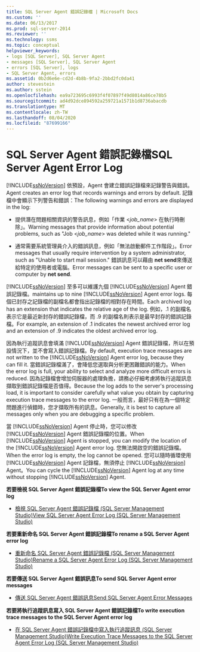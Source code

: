 ```yaml
---
title: SQL Server Agent 錯誤記錄檔 | Microsoft Docs
ms.custom: ''
ms.date: 06/13/2017
ms.prod: sql-server-2014
ms.reviewer: ''
ms.technology: ssms
ms.topic: conceptual
helpviewer_keywords:
- logs [SQL Server], SQL Server Agent
- messages [SQL Server], SQL Server Agent
- errors [SQL Server], logs
- SQL Server Agent, errors
ms.assetid: 0b2d6e6e-cd2d-4b8b-9fa2-2bbd2fc0da41
author: stevestein
ms.author: sstein
ms.openlocfilehash: ea9a723695c6993f4f07897f49d8014a86ce78b5
ms.sourcegitcommit: ad4d92dce894592a259721a1571b1d8736abacdb
ms.translationtype: MT
ms.contentlocale: zh-TW
ms.lasthandoff: 08/04/2020
ms.locfileid: "87699166"
---
```

# <a name="sql-server-agent-error-log"></a><span data-ttu-id="b4a44-102">SQL Server Agent 錯誤記錄檔</span><span class="sxs-lookup"><span data-stu-id="b4a44-102">SQL Server Agent Error Log</span></span>
  [!INCLUDE[ssNoVersion](../../includes/ssnoversion-md.md)] <span data-ttu-id="b4a44-103">依預設，Agent 會建立錯誤記錄檔來記錄警告與錯誤。</span><span class="sxs-lookup"><span data-stu-id="b4a44-103">Agent creates an error log that records warnings and errors by default.</span></span> <span data-ttu-id="b4a44-104">記錄檔中會顯示下列警告和錯誤：</span><span class="sxs-lookup"><span data-stu-id="b4a44-104">The following warnings and errors are displayed in the log:</span></span>  
  
-   <span data-ttu-id="b4a44-105">提供潛在問題相關資訊的警告訊息，例如「作業 \<*job_name*> 在執行時刪除」。</span><span class="sxs-lookup"><span data-stu-id="b4a44-105">Warning messages that provide information about potential problems, such as "Job \<*job_name*> was deleted while it was running."</span></span>  
  
-   <span data-ttu-id="b4a44-106">通常需要系統管理員介入的錯誤訊息，例如「無法啟動郵件工作階段」。</span><span class="sxs-lookup"><span data-stu-id="b4a44-106">Error messages that usually require intervention by a system administrator, such as "Unable to start mail session."</span></span> <span data-ttu-id="b4a44-107">錯誤訊息可以藉由 **net send**來傳送給特定的使用者或電腦。</span><span class="sxs-lookup"><span data-stu-id="b4a44-107">Error messages can be sent to a specific user or computer by **net send**.</span></span>  
  
 [!INCLUDE[ssNoVersion](../../includes/ssnoversion-md.md)] <span data-ttu-id="b4a44-108">至多可以維護九個 [!INCLUDE[ssNoVersion](../../includes/ssnoversion-md.md)] Agent 錯誤記錄檔。</span><span class="sxs-lookup"><span data-stu-id="b4a44-108">maintains up to nine [!INCLUDE[ssNoVersion](../../includes/ssnoversion-md.md)] Agent error logs.</span></span> <span data-ttu-id="b4a44-109">每個已封存之記錄檔的副檔名都會指出記錄檔的相對存在時間。</span><span class="sxs-lookup"><span data-stu-id="b4a44-109">Each archived log has an extension that indicates the relative age of the log.</span></span> <span data-ttu-id="b4a44-110">例如，.1 的副檔名表示它是最近新封存的錯誤記錄檔，而 .9 的副檔名則表示是最早封存的錯誤記錄檔。</span><span class="sxs-lookup"><span data-stu-id="b4a44-110">For example, an extension of .1 indicates the newest archived error log and an extension of .9 indicates the oldest archived error log.</span></span>  
  
 <span data-ttu-id="b4a44-111">因為執行追蹤訊息會填滿 [!INCLUDE[ssNoVersion](../../includes/ssnoversion-md.md)] Agent 錯誤記錄檔，所以在預設情況下，並不會寫入錯誤記錄檔。</span><span class="sxs-lookup"><span data-stu-id="b4a44-111">By default, execution trace messages are not written to the [!INCLUDE[ssNoVersion](../../includes/ssnoversion-md.md)] Agent error log, because they can fill it.</span></span> <span data-ttu-id="b4a44-112">當錯誤記錄檔滿了，會降低您選取與分析更困難錯誤的能力。</span><span class="sxs-lookup"><span data-stu-id="b4a44-112">When the error log is full, your ability to select and analyze more difficult errors is reduced.</span></span> <span data-ttu-id="b4a44-113">因為記錄檔會增加伺服器的處理負擔，請務必仔細考慮將執行追蹤訊息擷取到錯誤記錄檔是否值得。</span><span class="sxs-lookup"><span data-stu-id="b4a44-113">Because the log adds to the server's processing load, it is important to consider carefully what value you obtain by capturing execution trace messages to the error log.</span></span> <span data-ttu-id="b4a44-114">一般而言，最好只有在為一個特定問題進行偵錯時，您才擷取所有的訊息。</span><span class="sxs-lookup"><span data-stu-id="b4a44-114">Generally, it is best to capture all messages only when you are debugging a specific problem.</span></span>  
  
 <span data-ttu-id="b4a44-115">當 [!INCLUDE[ssNoVersion](../../includes/ssnoversion-md.md)] Agent 停止時，您可以修改 [!INCLUDE[ssNoVersion](../../includes/ssnoversion-md.md)] Agent 錯誤記錄檔的位置。</span><span class="sxs-lookup"><span data-stu-id="b4a44-115">When [!INCLUDE[ssNoVersion](../../includes/ssnoversion-md.md)] Agent is stopped, you can modify the location of the [!INCLUDE[ssNoVersion](../../includes/ssnoversion-md.md)] Agent error log.</span></span> <span data-ttu-id="b4a44-116">您無法開啟空的錯誤記錄檔。</span><span class="sxs-lookup"><span data-stu-id="b4a44-116">When the error log is empty, the log cannot be opened.</span></span> <span data-ttu-id="b4a44-117">您可以隨時循環使用 [!INCLUDE[ssNoVersion](../../includes/ssnoversion-md.md)] Agent 記錄檔，無須停止 [!INCLUDE[ssNoVersion](../../includes/ssnoversion-md.md)] Agent。</span><span class="sxs-lookup"><span data-stu-id="b4a44-117">You can cycle the [!INCLUDE[ssNoVersion](../../includes/ssnoversion-md.md)] Agent log at any time without stopping [!INCLUDE[ssNoVersion](../../includes/ssnoversion-md.md)] Agent.</span></span>  
  
 <span data-ttu-id="b4a44-118">**若要檢視 SQL Server Agent 錯誤記錄檔**</span><span class="sxs-lookup"><span data-stu-id="b4a44-118">**To view the SQL Server Agent error log**</span></span>  
  
-   [<span data-ttu-id="b4a44-119">檢視 SQL Server Agent 錯誤記錄檔 &#40;SQL Server Management Studio&#41;</span><span class="sxs-lookup"><span data-stu-id="b4a44-119">View SQL Server Agent Error Log &#40;SQL Server Management Studio&#41;</span></span>](view-sql-server-agent-error-log-sql-server-management-studio.md) 
  
 <span data-ttu-id="b4a44-120">**若要重新命名 SQL Server Agent 錯誤記錄檔**</span><span class="sxs-lookup"><span data-stu-id="b4a44-120">**To rename a SQL Server Agent error log**</span></span>  
  
-   [<span data-ttu-id="b4a44-121">重新命名 SQL Server Agent 錯誤記錄檔 &#40;SQL Server Management Studio&#41;</span><span class="sxs-lookup"><span data-stu-id="b4a44-121">Rename a SQL Server Agent Error Log &#40;SQL Server Management Studio&#41;</span></span>](rename-a-sql-server-agent-error-log-sql-server-management-studio.md)  
  
 <span data-ttu-id="b4a44-122">**若要傳送 SQL Server Agent 錯誤訊息**</span><span class="sxs-lookup"><span data-stu-id="b4a44-122">**To send SQL Server Agent error messages**</span></span>  
  
-   [<span data-ttu-id="b4a44-123">傳送 SQL Server Agent 錯誤訊息</span><span class="sxs-lookup"><span data-stu-id="b4a44-123">Send SQL Server Agent Error Messages</span></span>](send-sql-server-agent-error-messages.md)  
  
 <span data-ttu-id="b4a44-124">**若要將執行追蹤訊息寫入 SQL Server Agent 錯誤記錄檔**</span><span class="sxs-lookup"><span data-stu-id="b4a44-124">**To write execution trace messages to the SQL Server Agent error log**</span></span>  
  
-   [<span data-ttu-id="b4a44-125">在 SQL Server Agent 錯誤記錄檔中寫入執行追蹤訊息 &#40;SQL Server Management Studio&#41;</span><span class="sxs-lookup"><span data-stu-id="b4a44-125">Write Execution Trace Messages to the SQL Server Agent Error Log &#40;SQL Server Management Studio&#41;</span></span>](write-execution-trace-messages-to-sql-server-agent-log-ssms.md)  
  
  
